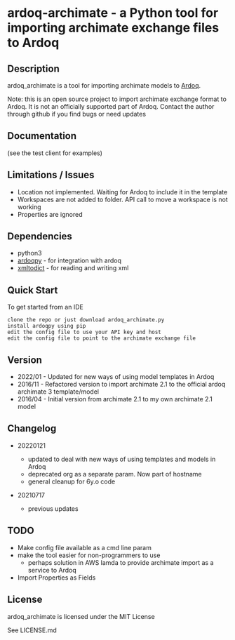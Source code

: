 # ardoq-archimate - a Python tool for importing archimate exchange files to Ardoq

## Description

ardoq_archimate is a tool for importing archimate models to [Ardoq](https://ardoq.com).

Note: this is an open source project to import archimate exchange format to Ardoq. 
It is not an officially supported part of Ardoq.
Contact the author through github if you find bugs or need updates

## Documentation
(see the test client for examples)

## Limitations / Issues
- Location not implemented. Waiting for Ardoq to include it in the template
- Workspaces are not added to folder. API call to move a workspace is not working
- Properties are ignored

## Dependencies

- python3
- [ardoqpy](https://github.com/jbaragry/ardoq-python-client) - for integration with ardoq
- [xmltodict](https://github.com/martinblech/xmltodict) - for reading and writing xml

## Quick Start
To get started from an IDE

    clone the repo or just download ardoq_archimate.py
    install ardoqpy using pip
    edit the config file to use your API key and host
    edit the config file to point to the archimate exchange file

## Version

- 2022/01 - Updated for new ways of using model templates in Ardoq
- 2016/11 - Refactored version to import archimate 2.1 to the official ardoq archimate 3 template/model
- 2016/04 - Initial version from archimate 2.1 to my own archimate 2.1 model

## Changelog
- 20220121
  - updated to deal with new ways of using templates and models in Ardoq
  - deprecated org as a separate param. Now part of hostname
  - general cleanup for 6y.o code

- 20210717
  - previous updates


## TODO
- Make config file available as a cmd line param
- make the tool easier for non-programmers to use
    - perhaps solution in AWS lamda to provide archimate import as a service to Ardoq
- Import Properties as Fields

## License
ardoq_archimate is licensed under the MIT License

See LICENSE.md
